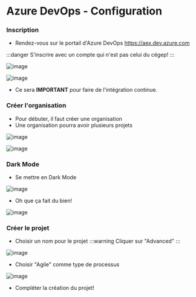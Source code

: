 # Azure DevOps - Configuration

### Inscription
- Rendez-vous sur le portail d'Azure DevOps
https://aex.dev.azure.com

:::danger
S'inscrire avec un compte qui n'est pas celui du cégep!
:::

![image](/img/infos/DevOps/Configuration/5W5-s2-ins1.jpg)

![image](/img/infos/DevOps/Configuration/5W5-s2-ins2.jpg)

- Ce sera **IMPORTANT** pour faire de l'intégration continue.

### Créer l'organisation
- Pour débuter, il faut créer une organisation
- Une organisation pourra avoir plusieurs projets

![image](/img/infos/DevOps/Configuration/5W5-s2-org.jpg)

![image](/img/infos/DevOps/Configuration/5W5-s2-org2.jpg)

### Dark Mode
- Se mettre en Dark Mode

![image](/img/infos/DevOps/Configuration/5W5-s2-dark1.jpg)

- Oh que ça fait du bien!

![image](/img/infos/DevOps/Configuration/5W5-s2-dark2.jpg)


### Créer le projet
- Choisir un nom pour le projet
:::warning
Cliquer sur "Advanced"
:::

![image](/img/infos/DevOps/Configuration/5W5-s2-proj1.jpg)

- Choisir "Agile" comme type de processus

![image](/img/infos/DevOps/Configuration/5W5-s2-proj2.jpg)

- Compléter la création du projet!






















